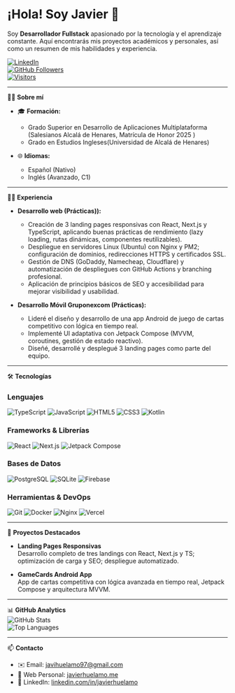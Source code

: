 # ¡Hola! Soy Javier 👋

Soy **Desarrollador Fullstack** apasionado por la tecnología y el aprendizaje constante.
Aquí encontrarás mis proyectos académicos y personales, así como un resumen de mis habilidades y experiencia.

[![LinkedIn](https://img.shields.io/badge/LinkedIn-Javier-blue)](https://www.linkedin.com/in/javier-huélamo-gracia-b84919260)  
[![GitHub Followers](https://img.shields.io/github/followers/vasilon?label=Followers&style=social)](https://github.com/vasilon)  
[![Visitors](https://visitor-badge.laobi.icu/badge?page_id=javihuelamo.profile)](https://github.com/vasilon)  

---

🙋‍♂️ **Sobre mí**  
- 🎓 **Formación:**  
  - Grado Superior en Desarrollo de Aplicaciones Multiplataforma  (Salesianos Alcalá de Henares, Matrícula de Honor 2025 ) 
  - Grado en Estudios Ingleses(Universidad de Alcalá de Henares)

- 🌐 **Idiomas:**  
  - Español (Nativo)  
  - Inglés (Avanzado, C1)

---

🧑‍💻 **Experiencia**  
- **Desarrollo web (Prácticas)):**  
  - Creación de 3 landing pages responsivas con React, Next.js y TypeScript, aplicando buenas prácticas de rendimiento (lazy loading, rutas dinámicas, componentes reutilizables).  
  - Despliegue en servidores Linux (Ubuntu) con Nginx y PM2; configuración de dominios, redirecciones HTTPS y certificados SSL.  
  - Gestión de DNS (GoDaddy, Namecheap, Cloudflare) y automatización de despliegues con GitHub Actions y branching profesional.  
  - Aplicación de principios básicos de SEO y accesibilidad para mejorar visibilidad y usabilidad.

- **Desarrollo Móvil Gruponexcom (Prácticas):**  
  - Lideré el diseño y desarrollo de una app Android de juego de cartas competitivo con lógica en tiempo real.  
  - Implementé UI adaptativa con Jetpack Compose (MVVM, coroutines, gestión de estado reactivo).  
  - Diseñé, desarrollé y desplegué 3 landing pages como parte del equipo.

---

🛠️ **Tecnologías**  

### Lenguajes
![TypeScript](https://img.shields.io/badge/TypeScript-3178C6?logo=typescript&logoColor=white&style=for-the-badge)
![JavaScript](https://img.shields.io/badge/JavaScript-F7DF1E?logo=javascript&logoColor=black&style=for-the-badge)
![HTML5](https://img.shields.io/badge/HTML5-E34F26?logo=html5&logoColor=white&style=for-the-badge)
![CSS3](https://img.shields.io/badge/CSS3-2965F1?logo=css3&logoColor=white&style=for-the-badge)
![Kotlin](https://img.shields.io/badge/Kotlin-0095D5?logo=kotlin&logoColor=white&style=for-the-badge)

### Frameworks & Librerías
![React](https://img.shields.io/badge/React-20232A?logo=react&logoColor=61DAFB&style=for-the-badge)
![Next.js](https://img.shields.io/badge/Next.js-000?logo=nextdotjs&logoColor=white&style=for-the-badge)
![Jetpack Compose](https://img.shields.io/badge/Jetpack%20Compose-4285F4?logo=android&logoColor=white&style=for-the-badge)

### Bases de Datos
![PostgreSQL](https://img.shields.io/badge/PostgreSQL-4169E1?logo=postgresql&logoColor=white&style=for-the-badge)
![SQLite](https://img.shields.io/badge/SQLite-003B57?logo=sqlite&logoColor=white&style=for-the-badge)
![Firebase](https://img.shields.io/badge/Firebase-FFCA28?logo=firebase&logoColor=black&style=for-the-badge)

### Herramientas & DevOps
![Git](https://img.shields.io/badge/Git-F05033?logo=git&logoColor=white&style=for-the-badge)
![Docker](https://img.shields.io/badge/Docker-2496ED?logo=docker&logoColor=white&style=for-the-badge)
![Nginx](https://img.shields.io/badge/Nginx-009639?logo=nginx&logoColor=white&style=for-the-badge)
![Vercel](https://img.shields.io/badge/Vercel-000?logo=vercel&logoColor=white&style=for-the-badge)


---

🧩 **Proyectos Destacados**  

- **Landing Pages Responsivas**  
  Desarrollo completo de tres landings con React, Next.js y TS; optimización de carga y SEO; despliegue automatizado.  

- **GameCards Android App**  
  App de cartas competitiva con lógica avanzada en tiempo real, Jetpack Compose y arquitectura MVVM.  

---

📊 **GitHub Analytics**  
![GitHub Stats](https://github-readme-stats.vercel.app/api?username=vasilon&show_icons=true&theme=default)  
![Top Languages](https://github-readme-stats.vercel.app/api/top-langs/?username=vasilon&layout=compact)  

---

📫 **Contacto**  
- ✉️ Email: [javihuelamo97@gmail.com](mailto:javihuelamo97@gmail.com)  
- 🔗 Web Personal: [javierhuelamo.me](https://javierhuelamo.me)  
- 💼 LinkedIn: [linkedin.com/in/javierhuelamo](https://www.linkedin.com/in/javierhuelamo)  
